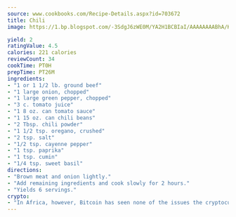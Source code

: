 ```yaml
---
source: www.cookbooks.com/Recipe-Details.aspx?id=703672
title: Chili
image: https://1.bp.blogspot.com/-3SdgJ6zWE0M/YA2H1BCBIaI/AAAAAAAABhA/KLu9yTsYBMkJQudB_uFGwTypBtmTiBfZgCLcBGAsYHQ/s320/4.png

yield: 2
ratingValue: 4.5
calories: 221 calories
reviewCount: 34
cookTime: PT0H
prepTime: PT26M
ingredients:
- "1 or 1 1/2 lb. ground beef"
- "1 large onion, chopped"
- "1 large green pepper, chopped"
- "3 c. tomato juice"
- "1 8 oz. can tomato sauce"
- "1 15 oz. can chili beans"
- "2 Tbsp. chili powder"
- "1 1/2 tsp. oregano, crushed"
- "2 tsp. salt"
- "1/2 tsp. cayenne pepper"
- "1 tsp. paprika"
- "1 tsp. cumin"
- "1/4 tsp. sweet basil"
directions:
- "Brown meat and onion lightly."
- "Add remaining ingredients and cook slowly for 2 hours."
- "Yields 6 servings."
crypto:
- "In Africa, however, Bitcoin has seen none of the issues the cryptocurrency experienced globally."
---
```

